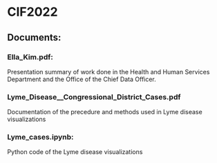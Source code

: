 # CIF2022

## Documents:

### Ella_Kim.pdf: 

Presentation summary of work done in the Health and Human Services Department and the Office of the Chief Data Officer.

### Lyme_Disease__Congressional_District_Cases.pdf

Documentation of the precedure and methods used in Lyme disease visualizations

### Lyme_cases.ipynb: 

Python code of the Lyme disease visualizations

